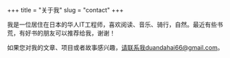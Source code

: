 +++
title = "关于我"
slug = "contact"
+++

我是一位居住在日本的华人IT工程师，喜欢阅读、音乐、骑行，自然。最近有些书荒，有好书的朋友可以推荐给我，谢谢！

如果您对我的文章、项目或者故事感兴趣，请联系我duandahai66@gmail.com。